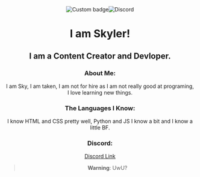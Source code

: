 <div align="center">
<img alt="Custom badge" src="https://img.shields.io/endpoint?color=yellow&style=flat-square&url=https%3A%2F%2Fpronoundb.org%2Fshields%2F60b50e3e4e65bb4422b203bf"><img alt="Discord" src="https://img.shields.io/discord/590639480239554560">
<div>
<h1 align="center">I am Skyler!</h1>
<h2 align="center">I am a Content Creator and Devloper.</h2>

<div align="center">
<h3>About Me:</h3>
<p>I am Sky, I am taken, I am not for hire as I am not really good at programing, I love learning new things.</p>

<h3>The Languages I Know:</h3>
<p> I know HTML and CSS pretty well, Python and JS I know a bit and I know a little BF.</p>

<h3>Discord:</h3> 
<a class="button" href="https://discord.gg/6Nnz64w">Discord Link</a>
<div>


> **Warning**:
> UwU?
